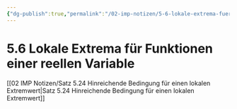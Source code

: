 ```yaml
---
{"dg-publish":true,"permalink":"/02-imp-notizen/5-6-lokale-extrema-fuer-funktionen-einer-reellen-variable/"}
---
```


# 5.6 Lokale Extrema für Funktionen einer reellen Variable
[[02 IMP Notizen/Satz 5.24 Hinreichende Bedingung für einen lokalen Extremwert|Satz 5.24 Hinreichende Bedingung für einen lokalen Extremwert]]